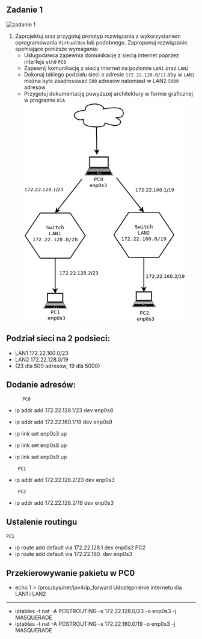 Zadanie 1
---------

![zadanie 1](zadanie-1.svg)

1. Zaprojektuj oraz przygotuj prototyp rozwiązania z wykorzystaniem oprogramowania ``VirtualBox`` lub podobnego. 
Zaproponuj rozwiązanie spełniające poniższe wymagania:
   * Usługodawca zapewnia domunikację z siecią internet poprzez interfejs ``eth0`` ``PC0``
   * Zapewnij komunikację z siecią internet na poziomie ``LAN1`` oraz ``LAN2``
   * Dokonaj takiego podziału sieci o adresie ``172.22.128.0/17`` aby w ``LAN1`` można było zaadresować ``500`` adresów natomiast w LAN2 ``5000`` adresów    
   * Przygotuj dokumentację powyższej architektury w formie graficznej w programie ``DIA``
![Diagram1](Diagram1.png)
 
 Podział sieci na 2 podsieci:
---
  * LAN1 172.22.160.0/23 
  * LAN2 172.22.128.0/19
  * (23 dla 500 adresów, 19 dla 5000)
  
 Dodanie adresów:
  ---
          PC0
   * ip addr add 172.22.128.1/23 dev enp0s8 
   * ip addr add 172.22.160.1/19 dev enp0s9
    
   * ip link set enp0s3 up
   * ip link set enp0s8 up
   * ip link set enp0s9 up

          PC1
   * ip addr add 172.22.128.2/23 dev enp0s3

          PC2
   * ip addr add 172.22.128.2/19 dev enp0s3
    
 Ustalenie routingu
 ---
    
    PC1
   *  ip route add default via 172.22.128.1 dev enp0s3
    PC2
   *  ip route add default via 172.22.160. dev enp0s3
    
 Przekierowywanie pakietu w PC0
 ---
   * echo 1 > /proc/sys/net/ipv4/ip_forward
 Udostępnienie internetu dla LAN1 i LAN2
 ---
   * iptables -t nat -A POSTROUTING -s 172.22.128.0/23 -o enp0s3 -j MASQUERADE
   * iptables -t nat -A POSTROUTING -s 172.22.160.0/19 -o enp0s3 -j MASQUERADE
    
